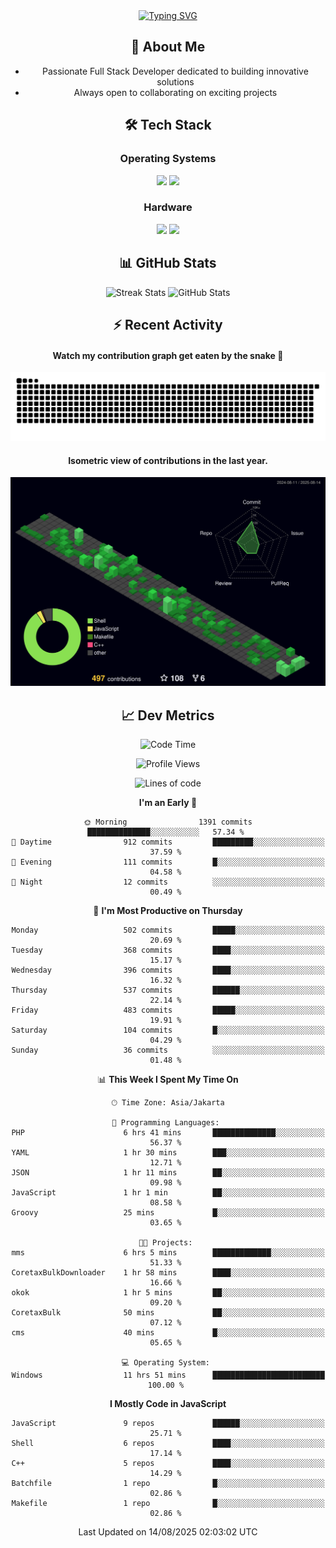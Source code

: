 <div align="center" style="max-width: 900px; margin: auto;">
<a href="https://github.com/thunderkex">
  <img src="https://readme-typing-svg.herokuapp.com?font=Fira+Code&pause=1000&center=true&vCenter=true&width=435&lines=Ha+ha!+I+am+here!;Told+you+a+storm+was+coming!" alt="Typing SVG" />
</a>

## 👋 About Me
- Passionate Full Stack Developer dedicated to building innovative solutions
- Always open to collaborating on exciting projects

## 🛠️ Tech Stack
### Operating Systems
<a href="#"><img src="https://img.shields.io/badge/Linux-FCC624?style=flat&logo=linux&logoColor=black"></a>
<a href="#"><img src="https://img.shields.io/badge/Windows-0078D6?style=flat&logo=windows&logoColor=white"></a>

### Hardware
<a href="#"><img src="https://img.shields.io/badge/Raspberry%20Pi-C51A4A?style=flat&logo=raspberrypi&logoColor=white"></a>
<a href="#"><img src="https://img.shields.io/badge/Arduino-00979D?style=flat&logo=Arduino&logoColor=white"></a>

## 📊 GitHub Stats
<div align="center">
  <img src="https://streak-stats.demolab.com?user=thunderkex&theme=tokyonight-duo&border_radius=20" alt="Streak Stats" />
  <img src="https://github-readme-stats.vercel.app/api?username=thunderkex&show_icons=true&theme=tokyonight&border_radius=20" alt="GitHub Stats" />
</div>

## ⚡ Recent Activity
<h4>Watch my contribution graph get eaten by the snake 🐍</h4>
<img width="600em" alt="thunderkex's Github commit snake" src="https://raw.githubusercontent.com/thunderkex/thunderkex/output/grid-snake-ov.svg" />

<h4>Isometric view of contributions in the last year.</h4>
<a href="./profile-3d-contrib/profile-night-green.svg">
	<img width="600em" src="./profile-3d-contrib/profile-night-green.svg">
</a>

## 📈 Dev Metrics
<!--START_SECTION:waka-->
![Code Time](http://img.shields.io/badge/Code%20Time-1%2C473%20hrs%2033%20mins-blue)

![Profile Views](http://img.shields.io/badge/Profile%20Views-5-blue)

![Lines of code](https://img.shields.io/badge/From%20Hello%20World%20I%27ve%20Written-3.5%20million%20lines%20of%20code-blue)

**I'm an Early 🐤** 

```text
🌞 Morning                1391 commits        ██████████████░░░░░░░░░░░   57.34 % 
🌆 Daytime                912 commits         █████████░░░░░░░░░░░░░░░░   37.59 % 
🌃 Evening                111 commits         █░░░░░░░░░░░░░░░░░░░░░░░░   04.58 % 
🌙 Night                  12 commits          ░░░░░░░░░░░░░░░░░░░░░░░░░   00.49 % 
```
📅 **I'm Most Productive on Thursday** 

```text
Monday                   502 commits         █████░░░░░░░░░░░░░░░░░░░░   20.69 % 
Tuesday                  368 commits         ████░░░░░░░░░░░░░░░░░░░░░   15.17 % 
Wednesday                396 commits         ████░░░░░░░░░░░░░░░░░░░░░   16.32 % 
Thursday                 537 commits         ██████░░░░░░░░░░░░░░░░░░░   22.14 % 
Friday                   483 commits         █████░░░░░░░░░░░░░░░░░░░░   19.91 % 
Saturday                 104 commits         █░░░░░░░░░░░░░░░░░░░░░░░░   04.29 % 
Sunday                   36 commits          ░░░░░░░░░░░░░░░░░░░░░░░░░   01.48 % 
```


📊 **This Week I Spent My Time On** 

```text
🕑︎ Time Zone: Asia/Jakarta

💬 Programming Languages: 
PHP                      6 hrs 41 mins       ██████████████░░░░░░░░░░░   56.37 % 
YAML                     1 hr 30 mins        ███░░░░░░░░░░░░░░░░░░░░░░   12.71 % 
JSON                     1 hr 11 mins        ██░░░░░░░░░░░░░░░░░░░░░░░   09.98 % 
JavaScript               1 hr 1 min          ██░░░░░░░░░░░░░░░░░░░░░░░   08.58 % 
Groovy                   25 mins             █░░░░░░░░░░░░░░░░░░░░░░░░   03.65 % 

🐱‍💻 Projects: 
mms                      6 hrs 5 mins        █████████████░░░░░░░░░░░░   51.33 % 
CoretaxBulkDownloader    1 hr 58 mins        ████░░░░░░░░░░░░░░░░░░░░░   16.66 % 
okok                     1 hr 5 mins         ██░░░░░░░░░░░░░░░░░░░░░░░   09.20 % 
CoretaxBulk              50 mins             ██░░░░░░░░░░░░░░░░░░░░░░░   07.12 % 
cms                      40 mins             █░░░░░░░░░░░░░░░░░░░░░░░░   05.65 % 

💻 Operating System: 
Windows                  11 hrs 51 mins      █████████████████████████   100.00 % 
```

**I Mostly Code in JavaScript** 

```text
JavaScript               9 repos             ██████░░░░░░░░░░░░░░░░░░░   25.71 % 
Shell                    6 repos             ████░░░░░░░░░░░░░░░░░░░░░   17.14 % 
C++                      5 repos             ████░░░░░░░░░░░░░░░░░░░░░   14.29 % 
Batchfile                1 repo              █░░░░░░░░░░░░░░░░░░░░░░░░   02.86 % 
Makefile                 1 repo              █░░░░░░░░░░░░░░░░░░░░░░░░   02.86 % 
```




 Last Updated on 14/08/2025 02:03:02 UTC
<!--END_SECTION:waka-->
</div>
